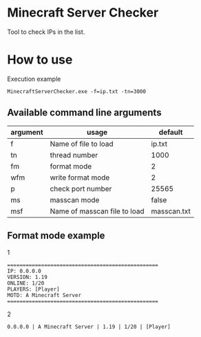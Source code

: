 # Minecraft Server Checker
Tool to check IPs in the list.  

# How to use
Execution example
```
MinecraftServerChecker.exe -f=ip.txt -tn=3000
```
## Available command line arguments  
| argument | usage | default |
| ------------- | ------------- | ------------- |
| f | Name of file to load | ip.txt |
| tn | thread number | 1000 |
| fm | format mode | 2 |
| wfm | write format mode | 2 |
| p | check port number | 25565 |
| ms | masscan mode | false |
| msf | Name of masscan file to load | masscan.txt |

## Format mode example
1
```
=================================================
IP: 0.0.0.0
VERSION: 1.19
ONLINE: 1/20
PLAYERS: [Player]
MOTD: A Minecraft Server
=================================================
```

2
```
0.0.0.0 | A Minecraft Server | 1.19 | 1/20 | [Player]
```
